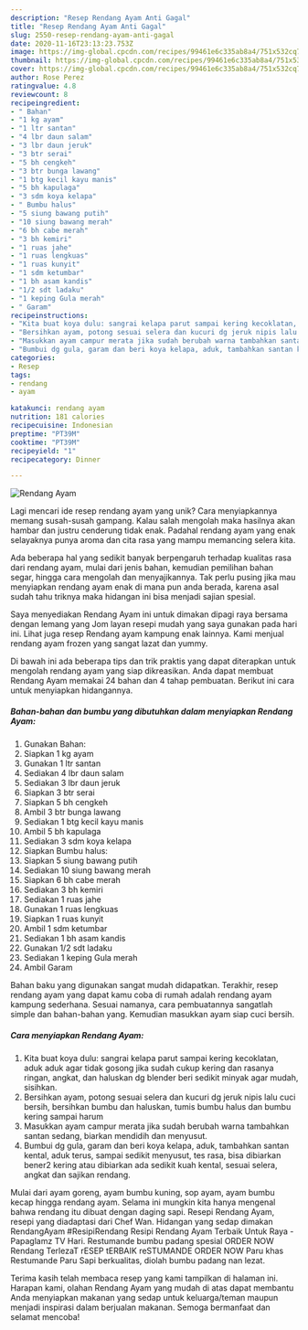 ```yaml
---
description: "Resep Rendang Ayam Anti Gagal"
title: "Resep Rendang Ayam Anti Gagal"
slug: 2550-resep-rendang-ayam-anti-gagal
date: 2020-11-16T23:13:23.753Z
image: https://img-global.cpcdn.com/recipes/99461e6c335ab8a4/751x532cq70/rendang-ayam-foto-resep-utama.jpg
thumbnail: https://img-global.cpcdn.com/recipes/99461e6c335ab8a4/751x532cq70/rendang-ayam-foto-resep-utama.jpg
cover: https://img-global.cpcdn.com/recipes/99461e6c335ab8a4/751x532cq70/rendang-ayam-foto-resep-utama.jpg
author: Rose Perez
ratingvalue: 4.8
reviewcount: 8
recipeingredient:
- " Bahan"
- "1 kg ayam"
- "1 ltr santan"
- "4 lbr daun salam"
- "3 lbr daun jeruk"
- "3 btr serai"
- "5 bh cengkeh"
- "3 btr bunga lawang"
- "1 btg kecil kayu manis"
- "5 bh kapulaga"
- "3 sdm koya kelapa"
- " Bumbu halus"
- "5 siung bawang putih"
- "10 siung bawang merah"
- "6 bh cabe merah"
- "3 bh kemiri"
- "1 ruas jahe"
- "1 ruas lengkuas"
- "1 ruas kunyit"
- "1 sdm ketumbar"
- "1 bh asam kandis"
- "1/2 sdt ladaku"
- "1 keping Gula merah"
- " Garam"
recipeinstructions:
- "Kita buat koya dulu: sangrai kelapa parut sampai kering kecoklatan, aduk aduk agar tidak gosong jika sudah cukup kering dan rasanya ringan, angkat, dan haluskan dg blender beri sedikit minyak agar mudah, sisihkan."
- "Bersihkan ayam, potong sesuai selera dan kucuri dg jeruk nipis lalu cuci bersih, bersihkan bumbu dan haluskan, tumis bumbu halus dan bumbu kering sampai harum"
- "Masukkan ayam campur merata jika sudah berubah warna tambahkan santan sedang, biarkan mendidih dan menyusut."
- "Bumbui dg gula, garam dan beri koya kelapa, aduk, tambahkan santan kental, aduk terus, sampai sedikit menyusut, tes rasa, bisa dibiarkan bener2 kering atau dibiarkan ada sedikit kuah kental, sesuai selera, angkat dan sajikan rendang."
categories:
- Resep
tags:
- rendang
- ayam

katakunci: rendang ayam 
nutrition: 181 calories
recipecuisine: Indonesian
preptime: "PT39M"
cooktime: "PT39M"
recipeyield: "1"
recipecategory: Dinner

---
```



![Rendang Ayam](https://img-global.cpcdn.com/recipes/99461e6c335ab8a4/751x532cq70/rendang-ayam-foto-resep-utama.jpg)

Lagi mencari ide resep rendang ayam yang unik? Cara menyiapkannya memang susah-susah gampang. Kalau salah mengolah maka hasilnya akan hambar dan justru cenderung tidak enak. Padahal rendang ayam yang enak selayaknya punya aroma dan cita rasa yang mampu memancing selera kita.

Ada beberapa hal yang sedikit banyak berpengaruh terhadap kualitas rasa dari rendang ayam, mulai dari jenis bahan, kemudian pemilihan bahan segar, hingga cara mengolah dan menyajikannya. Tak perlu pusing jika mau menyiapkan rendang ayam enak di mana pun anda berada, karena asal sudah tahu triknya maka hidangan ini bisa menjadi sajian spesial.

Saya menyediakan Rendang Ayam ini untuk dimakan dipagi raya bersama dengan lemang yang Jom layan resepi mudah yang saya gunakan pada hari ini. Lihat juga resep Rendang ayam kampung enak lainnya. Kami menjual rendang ayam frozen yang sangat lazat dan yummy.


Di bawah ini ada beberapa tips dan trik praktis yang dapat diterapkan untuk mengolah rendang ayam yang siap dikreasikan. Anda dapat membuat Rendang Ayam memakai 24 bahan dan 4 tahap pembuatan. Berikut ini cara untuk menyiapkan hidangannya.

<!--inarticleads1-->

##### Bahan-bahan dan bumbu yang dibutuhkan dalam menyiapkan Rendang Ayam:

1. Gunakan  Bahan:
1. Siapkan 1 kg ayam
1. Gunakan 1 ltr santan
1. Sediakan 4 lbr daun salam
1. Sediakan 3 lbr daun jeruk
1. Siapkan 3 btr serai
1. Siapkan 5 bh cengkeh
1. Ambil 3 btr bunga lawang
1. Sediakan 1 btg kecil kayu manis
1. Ambil 5 bh kapulaga
1. Sediakan 3 sdm koya kelapa
1. Siapkan  Bumbu halus:
1. Siapkan 5 siung bawang putih
1. Sediakan 10 siung bawang merah
1. Siapkan 6 bh cabe merah
1. Sediakan 3 bh kemiri
1. Sediakan 1 ruas jahe
1. Gunakan 1 ruas lengkuas
1. Siapkan 1 ruas kunyit
1. Ambil 1 sdm ketumbar
1. Sediakan 1 bh asam kandis
1. Gunakan 1/2 sdt ladaku
1. Sediakan 1 keping Gula merah
1. Ambil  Garam


Bahan baku yang digunakan sangat mudah didapatkan. Terakhir, resep rendang ayam yang dapat kamu coba di rumah adalah rendang ayam kampung sederhana. Sesuai namanya, cara pembuatannya sangatlah simple dan bahan-bahan yang. Kemudian masukkan ayam siap cuci bersih. 

<!--inarticleads2-->

##### Cara menyiapkan Rendang Ayam:

1. Kita buat koya dulu: sangrai kelapa parut sampai kering kecoklatan, aduk aduk agar tidak gosong jika sudah cukup kering dan rasanya ringan, angkat, dan haluskan dg blender beri sedikit minyak agar mudah, sisihkan.
1. Bersihkan ayam, potong sesuai selera dan kucuri dg jeruk nipis lalu cuci bersih, bersihkan bumbu dan haluskan, tumis bumbu halus dan bumbu kering sampai harum
1. Masukkan ayam campur merata jika sudah berubah warna tambahkan santan sedang, biarkan mendidih dan menyusut.
1. Bumbui dg gula, garam dan beri koya kelapa, aduk, tambahkan santan kental, aduk terus, sampai sedikit menyusut, tes rasa, bisa dibiarkan bener2 kering atau dibiarkan ada sedikit kuah kental, sesuai selera, angkat dan sajikan rendang.


Mulai dari ayam goreng, ayam bumbu kuning, sop ayam, ayam bumbu kecap hingga rendang ayam. Selama ini mungkin kita hanya mengenal bahwa rendang itu dibuat dengan daging sapi. Resepi Rendang Ayam, resepi yang diadaptasi dari Chef Wan. Hidangan yang sedap dimakan RendangAyam #ResipiRendang Resipi Rendang Ayam Terbaik Untuk Raya - Papaglamz TV Hari. Restumande bumbu padang spesial ORDER NOW Rendang TerlezaT rESEP tERBAIK reSTUMANDE ORDER NOW Paru khas Restumande Paru Sapi berkualitas, diolah bumbu padang nan lezat. 

Terima kasih telah membaca resep yang kami tampilkan di halaman ini. Harapan kami, olahan Rendang Ayam yang mudah di atas dapat membantu Anda menyiapkan makanan yang sedap untuk keluarga/teman maupun menjadi inspirasi dalam berjualan makanan. Semoga bermanfaat dan selamat mencoba!

